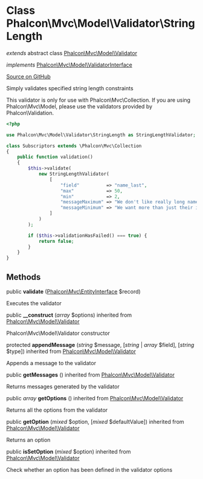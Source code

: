 # Class **Phalcon\\Mvc\\Model\\Validator\\StringLength**

*extends* abstract class [Phalcon\Mvc\Model\Validator](/en/3.1/api/Phalcon_Mvc_Model_Validator)

*implements* [Phalcon\Mvc\Model\ValidatorInterface](/en/3.1/api/Phalcon_Mvc_Model_ValidatorInterface)

<a href="https://github.com/phalcon/cphalcon/blob/master/phalcon/mvc/model/validator/stringlength.zep" class="btn btn-default btn-sm">Source on GitHub</a>

Simply validates specified string length constraints

This validator is only for use with Phalcon\\Mvc\\Collection. If you are using
Phalcon\\Mvc\\Model, please use the validators provided by Phalcon\\Validation.

```php
<?php

use Phalcon\Mvc\Model\Validator\StringLength as StringLengthValidator;

class Subscriptors extends \Phalcon\Mvc\Collection
{
    public function validation()
    {
        $this->validate(
            new StringLengthValidator(
                [
                    "field"          => "name_last",
                    "max"            => 50,
                    "min"            => 2,
                    "messageMaximum" => "We don't like really long names",
                    "messageMinimum" => "We want more than just their initials",
                ]
            )
        );

        if ($this->validationHasFailed() === true) {
            return false;
        }
    }
}

```


## Methods
public  **validate** ([Phalcon\Mvc\EntityInterface](/en/3.1/api/Phalcon_Mvc_EntityInterface) $record)

Executes the validator



public  **__construct** (*array* $options) inherited from [Phalcon\Mvc\Model\Validator](/en/3.1/api/Phalcon_Mvc_Model_Validator)

Phalcon\\Mvc\\Model\\Validator constructor



protected  **appendMessage** (*string* $message, [*string* | *array* $field], [*string* $type]) inherited from [Phalcon\Mvc\Model\Validator](/en/3.1/api/Phalcon_Mvc_Model_Validator)

Appends a message to the validator



public  **getMessages** () inherited from [Phalcon\Mvc\Model\Validator](/en/3.1/api/Phalcon_Mvc_Model_Validator)

Returns messages generated by the validator



public *array* **getOptions** () inherited from [Phalcon\Mvc\Model\Validator](/en/3.1/api/Phalcon_Mvc_Model_Validator)

Returns all the options from the validator



public  **getOption** (*mixed* $option, [*mixed* $defaultValue]) inherited from [Phalcon\Mvc\Model\Validator](/en/3.1/api/Phalcon_Mvc_Model_Validator)

Returns an option



public  **isSetOption** (*mixed* $option) inherited from [Phalcon\Mvc\Model\Validator](/en/3.1/api/Phalcon_Mvc_Model_Validator)

Check whether an option has been defined in the validator options



